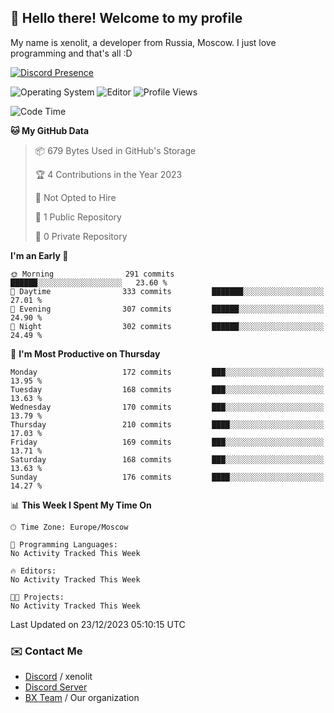 ## :wave: Hello there! Welcome to my profile

My name is xenolit, a developer from Russia, Moscow. I just love programming and that's all :D

[![Discord Presence](https://lanyard.cnrad.dev/api/982885434315120653)](https://discord.com/users/982885434315120653)

![Operating System](https://img.shields.io/badge/OS-Mac%20OS%20-informational?style=for-the-badge&logo=MacOS&logoColor=white&color=007ec6)
![Editor](https://img.shields.io/badge/Editor-JetBrains%20IDEs-informational?style=for-the-badge&logo=JetBrains&logoColor=white&color=007ec6)
![Profile Views](https://komarev.com/ghpvc/?username=Xenolit&color=blue&style=for-the-badge)

<!--START_SECTION:waka-->
![Code Time](http://img.shields.io/badge/Code%20Time-25%20hrs%2013%20mins-blue)

**🐱 My GitHub Data** 

> 📦 679 Bytes Used in GitHub's Storage 
 > 
> 🏆 4 Contributions in the Year 2023
 > 
> 🚫 Not Opted to Hire
 > 
> 📜 1 Public Repository 
 > 
> 🔑 0 Private Repository 
 > 
**I'm an Early 🐤** 

```text
🌞 Morning                291 commits         ██████░░░░░░░░░░░░░░░░░░░   23.60 % 
🌆 Daytime                333 commits         ███████░░░░░░░░░░░░░░░░░░   27.01 % 
🌃 Evening                307 commits         ██████░░░░░░░░░░░░░░░░░░░   24.90 % 
🌙 Night                  302 commits         ██████░░░░░░░░░░░░░░░░░░░   24.49 % 
```
📅 **I'm Most Productive on Thursday** 

```text
Monday                   172 commits         ███░░░░░░░░░░░░░░░░░░░░░░   13.95 % 
Tuesday                  168 commits         ███░░░░░░░░░░░░░░░░░░░░░░   13.63 % 
Wednesday                170 commits         ███░░░░░░░░░░░░░░░░░░░░░░   13.79 % 
Thursday                 210 commits         ████░░░░░░░░░░░░░░░░░░░░░   17.03 % 
Friday                   169 commits         ███░░░░░░░░░░░░░░░░░░░░░░   13.71 % 
Saturday                 168 commits         ███░░░░░░░░░░░░░░░░░░░░░░   13.63 % 
Sunday                   176 commits         ████░░░░░░░░░░░░░░░░░░░░░   14.27 % 
```


📊 **This Week I Spent My Time On** 

```text
🕑︎ Time Zone: Europe/Moscow

💬 Programming Languages: 
No Activity Tracked This Week

🔥 Editors: 
No Activity Tracked This Week

🐱‍💻 Projects: 
No Activity Tracked This Week
```


 Last Updated on 23/12/2023 05:10:15 UTC
<!--END_SECTION:waka-->

### ✉️ Contact Me

- [Discord](https://discord.com/users/982885434315120653) / xenolit
- [Discord Server](https://discord.gg/p7cxhw7E2M)
- [BX Team](https://github.com/BX-Team) / Our organization
